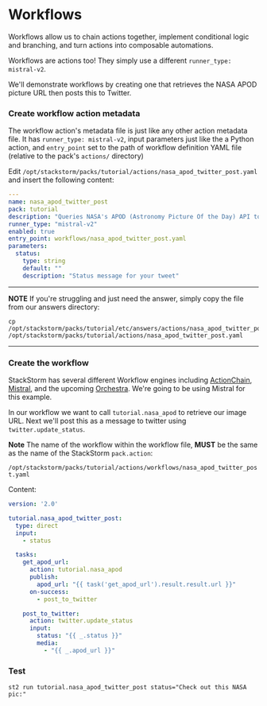 # Workflows

Workflows allow us to chain actions together, implement conditional logic and branching, and 
turn actions into composable automations.

Workflows are actions too! They simply use a different `runner_type: mistral-v2`.

We'll demonstrate workflows by creating one that retrieves the NASA APOD picture URL
then posts this to Twitter.

### Create workflow action metadata

The workflow action's metadata file is just like any other action metadata file. It
has `runner_type: mistral-v2`, input parameters just like the a Python action,
and `entry_point` set to the path of workflow definition YAML file (relative to
the pack's `actions/` directory)

Edit `/opt/stackstorm/packs/tutorial/actions/nasa_apod_twitter_post.yaml` and insert
the following content:

``` yaml
---
name: nasa_apod_twitter_post
pack: tutorial
description: "Queries NASA's APOD (Astronomy Picture Of the Day) API to get the link to the picture of the day, then posts that link to Twitter"
runner_type: "mistral-v2"
enabled: true
entry_point: workflows/nasa_apod_twitter_post.yaml
parameters:
  status:
    type: string
    default: ""
    description: "Status message for your tweet"
```

-----------
**NOTE** 
If you're struggling and just need the answer, simply copy the file from our
answers directory:
```shell
cp /opt/stackstorm/packs/tutorial/etc/answers/actions/nasa_apod_twitter_post.yaml /opt/stackstorm/packs/tutorial/actions/nasa_apod_twitter_post.yaml
```
-----------

### Create the workflow

StackStorm has several different Workflow engines including 
[ActionChain](https://docs.stackstorm.com/actionchain.html), 
[Mistral](https://docs.stackstorm.com/mistral.html),
and the upcoming [Orchestra](https://github.com/StackStorm/orchestra).
We're going to be using Mistral for this example.

In our workflow we want to call `tutorial.nasa_apod` to retrieve our image URL.
Next we'll post this as a message to twitter using `twitter.update_status`.

**Note** The name of the workflow within the workflow file, **MUST** be the same
as the name of the StackStorm `pack.action`:

`/opt/stackstorm/packs/tutorial/actions/workflows/nasa_apod_twitter_post.yaml`

Content:

``` yaml
version: '2.0'

tutorial.nasa_apod_twitter_post:
  type: direct
  input:
    - status

  tasks:
    get_apod_url:
      action: tutorial.nasa_apod
      publish:
        apod_url: "{{ task('get_apod_url').result.result.url }}"
      on-success:
        - post_to_twitter

    post_to_twitter:
      action: twitter.update_status
      input:
        status: "{{ _.status }}"
        media:
          - "{{ _.apod_url }}"
```

### Test

``` shell
st2 run tutorial.nasa_apod_twitter_post status="Check out this NASA pic:"
```


